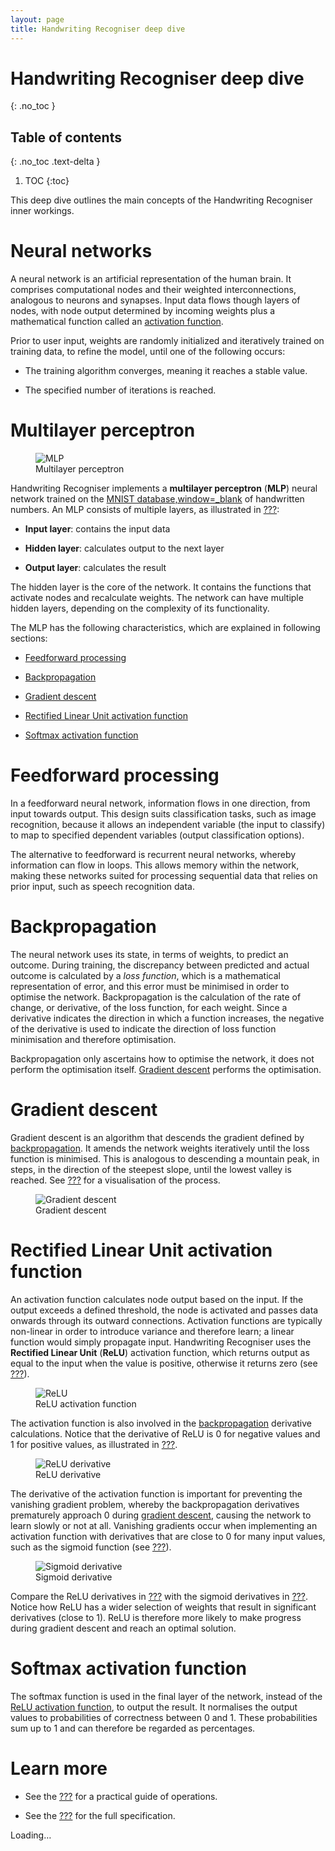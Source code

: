 ```yaml
---
layout: page
title: Handwriting Recogniser deep dive
---
```


# Handwriting Recogniser deep dive
{: .no_toc }

## Table of contents
{: .no_toc .text-delta }

1. TOC
{:toc}

This deep dive outlines the main concepts of the Handwriting Recogniser
inner workings.

# Neural networks

A neural network is an artificial representation of the human brain. It
comprises computational nodes and their weighted interconnections,
analogous to neurons and synapses. Input data flows though layers of
nodes, with node output determined by incoming weights plus a
mathematical function called an [activation
function](#_rectified_linear_unit_activation_function).

Prior to user input, weights are randomly initialized and iteratively
trained on training data, to refine the model, until one of the
following occurs:

-   The training algorithm converges, meaning it reaches a stable value.

-   The specified number of iterations is reached.

# Multilayer perceptron

<figure>
<img src="mlp.png" alt="MLP" />
<figcaption>Multilayer perceptron</figcaption>
</figure>

Handwriting Recogniser implements a **multilayer perceptron** (**MLP**)
neural network trained on the [MNIST
database,window=\_blank](https://en.wikipedia.org/wiki/MNIST_database)
of handwritten numbers. An MLP consists of multiple layers, as
illustrated in [???](#mlp-diagram):

-   **Input layer**: contains the input data

-   **Hidden layer**: calculates output to the next layer

-   **Output layer**: calculates the result

The hidden layer is the core of the network. It contains the functions
that activate nodes and recalculate weights. The network can have
multiple hidden layers, depending on the complexity of its
functionality.

The MLP has the following characteristics, which are explained in
following sections:

-   [Feedforward processing](#_feedforward_processing)

-   [Backpropagation](#_backpropagation)

-   [Gradient descent](#_gradient_descent)

-   [Rectified Linear Unit activation
    function](#_rectified_linear_unit_activation_function)

-   [Softmax activation function](#_softmax_activation_function)

# Feedforward processing

In a feedforward neural network, information flows in one direction,
from input towards output. This design suits classification tasks, such
as image recognition, because it allows an independent variable (the
input to classify) to map to specified dependent variables (output
classification options).

The alternative to feedforward is recurrent neural networks, whereby
information can flow in loops. This allows memory within the network,
making these networks suited for processing sequential data that relies
on prior input, such as speech recognition data.

# Backpropagation

The neural network uses its state, in terms of weights, to predict an
outcome. During training, the discrepancy between predicted and actual
outcome is calculated by a *loss function*, which is a mathematical
representation of error, and this error must be minimised in order to
optimise the network. Backpropagation is the calculation of the rate of
change, or derivative, of the loss function, for each weight. Since a
derivative indicates the direction in which a function increases, the
negative of the derivative is used to indicate the direction of loss
function minimisation and therefore optimisation.

Backpropagation only ascertains how to optimise the network, it does not
perform the optimisation itself. [Gradient descent](#_gradient_descent)
performs the optimisation.

# Gradient descent

Gradient descent is an algorithm that descends the gradient defined by
[backpropagation](#_backpropagation). It amends the network weights
iteratively until the loss function is minimised. This is analogous to
descending a mountain peak, in steps, in the direction of the steepest
slope, until the lowest valley is reached. See
[???](#gradient-descent-diagram) for a visualisation of the process.

<figure>
<img src="gradient-descent.png" alt="Gradient descent" />
<figcaption aria-hidden="true">Gradient descent</figcaption>
</figure>

# Rectified Linear Unit activation function

An activation function calculates node output based on the input. If the
output exceeds a defined threshold, the node is activated and passes
data onwards through its outward connections. Activation functions are
typically non-linear in order to introduce variance and therefore learn;
a linear function would simply propagate input. Handwriting Recogniser
uses the **Rectified Linear Unit** (**ReLU**) activation function, which
returns output as equal to the input when the value is positive,
otherwise it returns zero (see [???](#relu-activation-diagram)).

<figure>
<img src="relu.png" alt="ReLU" />
<figcaption>ReLU activation function</figcaption>
</figure>

The activation function is also involved in the
[backpropagation](#_backpropagation) derivative calculations. Notice
that the derivative of ReLU is 0 for negative values and 1 for positive
values, as illustrated in [???](#relu-derivative-diagram).

<figure>
<img src="relu-derivative.png" alt="ReLU derivative" />
<figcaption aria-hidden="true">ReLU derivative</figcaption>
</figure>

The derivative of the activation function is important for preventing
the vanishing gradient problem, whereby the backpropagation derivatives
prematurely approach 0 during [gradient descent](#_gradient_descent),
causing the network to learn slowly or not at all. Vanishing gradients
occur when implementing an activation function with derivatives that are
close to 0 for many input values, such as the sigmoid function (see
[???](#sigmoid-derivative-diagram)).

<figure>
<img src="sigmoid-derivative.png" alt="Sigmoid derivative" />
<figcaption aria-hidden="true">Sigmoid derivative</figcaption>
</figure>

Compare the ReLU derivatives in [???](#relu-derivative-diagram) with the
sigmoid derivatives in [???](#sigmoid-derivative-diagram). Notice how
ReLU has a wider selection of weights that result in significant
derivatives (close to 1). ReLU is therefore more likely to make progress
during gradient descent and reach an optimal solution.

# Softmax activation function

The softmax function is used in the final layer of the network, instead
of the [ReLU activation
function](#_rectified_linear_unit_activation_function), to output the
result. It normalises the output values to probabilities of correctness
between 0 and 1. These probabilities sum up to 1 and can therefore be
regarded as percentages.

# Learn more

-   See the [???](#tutorial/handwriting-recogniser-tutorial.adoc) for a
    practical guide of operations.

-   See the [???](#intro-component::api-spec.adoc) for the full
    specification.

Loading…
